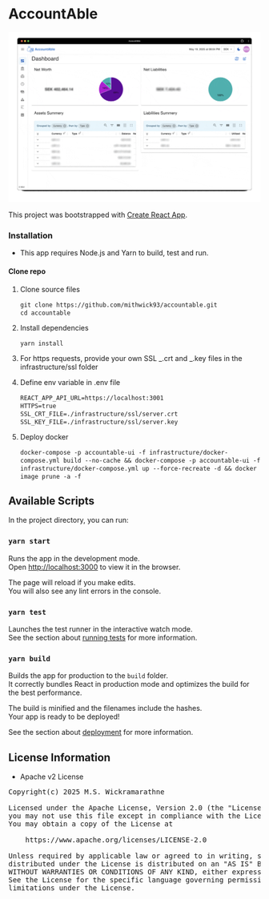 # AccountAble

![Demo](documentation/demo.gif)

This project was bootstrapped with [Create React App](https://github.com/facebook/create-react-app).

### Installation

- This app requires Node.js and Yarn to build, test and run.

#### Clone repo

1. Clone source files

   ```
   git clone https://github.com/mithwick93/accountable.git
   cd accountable
   ```

2. Install dependencies

   ```
   yarn install
   ```

3. For https requests, provide your own SSL _.crt and _.key files in the infrastructure/ssl folder

4. Define env variable in .env file

   ```
   REACT_APP_API_URL=https://localhost:3001
   HTTPS=true
   SSL_CRT_FILE=./infrastructure/ssl/server.crt
   SSL_KEY_FILE=./infrastructure/ssl/server.key
   ```

5. Deploy docker
   ```
   docker-compose -p accountable-ui -f infrastructure/docker-compose.yml build --no-cache && docker-compose -p accountable-ui -f infrastructure/docker-compose.yml up --force-recreate -d && docker image prune -a -f
   ```

## Available Scripts

In the project directory, you can run:

### `yarn start`

Runs the app in the development mode.\
Open [http://localhost:3000](http://localhost:3000) to view it in the browser.

The page will reload if you make edits.\
You will also see any lint errors in the console.

### `yarn test`

Launches the test runner in the interactive watch mode.\
See the section about [running tests](https://facebook.github.io/create-react-app/docs/running-tests) for more
information.

### `yarn build`

Builds the app for production to the `build` folder.\
It correctly bundles React in production mode and optimizes the build for the best performance.

The build is minified and the filenames include the hashes.\
Your app is ready to be deployed!

See the section about [deployment](https://facebook.github.io/create-react-app/docs/deployment) for more information.

## License Information

- Apache v2 License

<pre>
Copyright(c) 2025 M.S. Wickramarathne

Licensed under the Apache License, Version 2.0 (the "License");
you may not use this file except in compliance with the License.
You may obtain a copy of the License at

    https://www.apache.org/licenses/LICENSE-2.0

Unless required by applicable law or agreed to in writing, software
distributed under the License is distributed on an "AS IS" BASIS,
WITHOUT WARRANTIES OR CONDITIONS OF ANY KIND, either express or implied.
See the License for the specific language governing permissions and
limitations under the License.
</pre>
